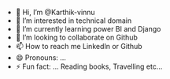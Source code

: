 - 👋 Hi, I’m @Karthik-vinnu
- 👀 I’m interested in technical domain 
- 🌱 I’m currently learning power BI and Django 
- 💞️ I’m looking to collaborate on Github
- 📫 How to reach me LinkedIn or Github
- 😄 Pronouns: ...
- ⚡ Fun fact: ... Reading books, Travelling etc...

<!---
Karthik-vinnu/Karthik-vinnu is a ✨ special ✨ repository because its `README.md` (this file) appears on your GitHub profile.
You can click the Preview link to take a look at your changes.
--->
